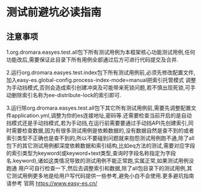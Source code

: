 # 测试前避坑必读指南

## 注意事项
1.org.dromara.easyes.test.all包下所有测试用例为本框架核心功能测试用例,任何功能改后,需要保证此目录下所有用例全部通过后方可进行代码提交及合并.

2.运行org.dromara.easyes.test.index包下所有测试用例前,必须先修改配置文件,加入easy-es.global-config.process-index-mode=manual把索引托管模式
调整为手动挡模式,否则会造成索引创建冲突及可能带来死锁问题,若不慎出现死锁,可手动删除索引名称为ee-distribute-lock的索引即可.

3.运行除org.dromara.easyes.test.all包下其它所有测试用例前,需要先调整配置文件application.yml,调整为你的es连接地址,密码等.还需要检查当前开启的是自动
挡模式还是手动挡模式,若为手动挡,在运行前需要要通过手动挡API先创建索引,同时需要检查数据,因为有很多测试用例是依赖数据的,没有数据自然是查不到的或者
索引类型不正确也是查不到的,所以不要碰到问题就来抱怨测试用例跑不通,除了all包下的其它测试用例都深度依赖数据和索引结构,比如eq方法的测试,需要对应字段
的索引类型为keyword(或keyword+text类型,查询时字段名称指定为字段名.keyword),诸如这类情况导致的测试用例不能正常跑,实属正常,如果测试用例没跑通
用户可自行检查一下,然后去调整索引和数据,除了all包目录下的测试用例,其它测试用例更多地是给用户写代码提供一些参考,避免小白不会使用.更多避坑指南请参考
官网 https://www.easy-es.cn/